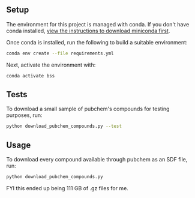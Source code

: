 ## Setup

The environment for this project is managed with conda. If you don't have conda installed, [view the instructions to download miniconda first](https://www.anaconda.com/docs/getting-started/miniconda/install).

Once conda is installed, run the following to build a suitable environment:

```bash
conda env create --file requirements.yml
```

Next, activate the environment with:

```bash
conda activate bss
```

## Tests

To download a small sample of pubchem's compounds for testing purposes, run:

```bash
python download_pubchem_compounds.py --test
```

## Usage

To download every compound available through pubchem as an SDF file, run:

```bash
python download_pubchem_compounds.py
```

FYI this ended up being 111 GB of .gz files for me. 
